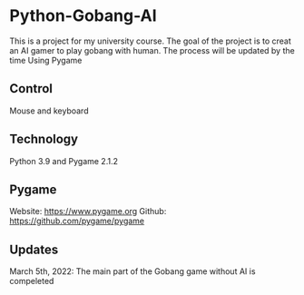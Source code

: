 # Python-Gobang-AI
This is a project for my university course.
The goal of the project is to creat an AI gamer to play gobang with human.
The process will be updated by the time
Using Pygame

## Control
Mouse and keyboard

## Technology
Python 3.9 and Pygame 2.1.2

## Pygame
Website: https://www.pygame.org
Github: https://github.com/pygame/pygame

## Updates
March 5th, 2022:
The main part of the Gobang game without AI is compeleted
